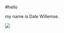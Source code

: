 #hello

my name is Dale Willemse.


<img src="https://github-readme-stats.vercel.app/api?username=DaleWillemse&theme=apprentice&show_icons=false">
